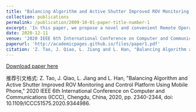 ```yaml
---
title: "Balancing Algorithm and Active Shutter Improved ROV Monitoring and Control Platform Using Mobile Phone"
collection: publications
permalink: /publication/2009-10-01-paper-title-number-1
excerpt: 'In this paper, we propose a novel and convenient Remote Operated Vehicle (ROV) monitoring and control platform based on Virtual Reality (VR) system and virtual rocker control system. In general, conventional monitoring and control platforms for ROV is bulky and lack of real-world interaction. To overcome these problems, we design a portable monitor and control platform that offers 3D visualization and control interface based on mobile phone. Besides, to improve the immersion perception of mobile phone VR platform, an algorithm based on Kalman filter is proposed to improve the accuracy of controlling data. Active shutter technology is also applied to enhance the image resolution in VR visualization.'
date: 2020-12-11
venue: '2020 IEEE 6th International Conference on Computer and Communications (ICCC)'
paperurl: 'http://academicpages.github.io/files/paper1.pdf'
citation: 'Z. Tao, J. Qiao, L. Jiang and L. Han, "Balancing Algorithm and Active Shutter Improved ROV Monitoring and Control Platform Using Mobile Phone," 2020 IEEE 6th International Conference on Computer and Communications (ICCC), Chengdu, China, 2020, pp. 2340-2344, doi: 10.1109/ICCC51575.2020.9344986.'
---
```



[Download paper here](http://academicpages.github.io/files/paper1.pdf)

推荐引文格式: Z. Tao, J. Qiao, L. Jiang and L. Han, "Balancing Algorithm and Active Shutter Improved ROV Monitoring and Control Platform Using Mobile Phone," 2020 IEEE 6th International Conference on Computer and Communications (ICCC), Chengdu, China, 2020, pp. 2340-2344, doi: 10.1109/ICCC51575.2020.9344986.
